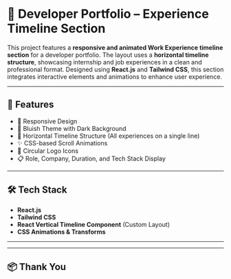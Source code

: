 # 💼 Developer Portfolio – Experience Timeline Section

This project features a **responsive and animated Work Experience timeline section** for a developer portfolio. The layout uses a **horizontal timeline structure**, showcasing internship and job experiences in a clean and professional format. Designed using **React.js** and **Tailwind CSS**, this section integrates interactive elements and animations to enhance user experience.

---

## 🚀 Features

- 📱 Responsive Design
- 🌌 Bluish Theme with Dark Background
- 🧭 Horizontal Timeline Structure (All experiences on a single line)
- ✨ CSS-based Scroll Animations
- 🧩 Circular Logo Icons
- 📋 Role, Company, Duration, and Tech Stack Display

---

## 🛠 Tech Stack

- **React.js**
- **Tailwind CSS**
- **React Vertical Timeline Component** (Custom Layout)
- **CSS Animations & Transforms**

---


---

## 📦 Thank You 


